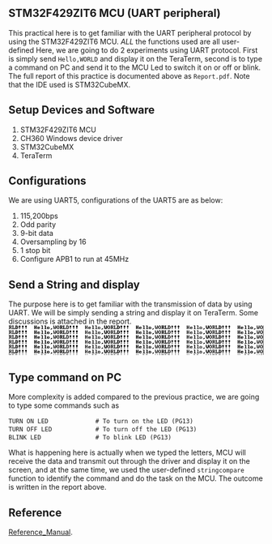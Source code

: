 STM32F429ZIT6 MCU (UART peripheral)
-----------------------------------

This practical here is to get familiar with the UART peripheral protocol by using the STM32F429ZIT6 MCU.
*ALL* the functions used are all user-defined
Here, we are going to do 2 experiments using UART protocol. First is simply send ```Hello,WORLD``` and display it on the TeraTerm, second is to type a command on PC and send it to the MCU Led to switch it on or off or blink. The full report of this practice is
documented above as ```Report.pdf```. Note that the IDE used is STM32CubeMX.

Setup Devices and Software
--------------------------
1. STM32F429ZIT6 MCU
2. CH360 Windows device driver
3. STM32CubeMX
4. TeraTerm

Configurations
--------------
We are using UART5, configurations of the UART5 are as below:
1. 115,200bps
2. Odd parity
3. 9-bit data
4. Oversampling by 16
5. 1 stop bit
6. Configure APB1 to run at 45MHz

Send a String and display
-------------------------
The purpose here is to get familiar with the transmission of data by using UART. We will be simply sending a string and display it on TeraTerm. Some discussions is attached in the report.
![hello world](https://github.com/Bennyaw/STM32_UART/blob/master/hello%20world.PNG)

Type command on PC
------------------
More complexity is added compared to the previous practice, we are going to type some commands such as
```
TURN ON LED             # To turn on the LED (PG13)
TURN OFF LED            # To turn off the LED (PG13)
BLINK LED               # To blink LED (PG13)
```
What is happening here is actually when we typed the letters, MCU will receive the data and transmit out through the driver and display it on the screen, and at the same time, we used the user-defined ```stringcompare``` function to identify the command and do the task on the MCU. The outcome is written in the report above.

Reference
---------
[Reference_Manual](https://www.st.com/content/ccc/resource/technical/document/reference_manual/3d/6d/5a/66/b4/99/40/d4/DM00031020.pdf/files/DM00031020.pdf/jcr:content/translations/en.DM00031020.pdf).
